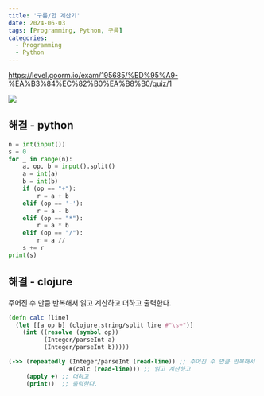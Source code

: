 ```yaml
---
title: '구름/합 계산기'
date: 2024-06-03
tags: [Programming, Python, 구름]
categories:
  - Programming
  - Python
---
```


https://level.goorm.io/exam/195685/%ED%95%A9-%EA%B3%84%EC%82%B0%EA%B8%B0/quiz/1

![](https://i.imgur.com/BBynTlQ.png)

## 해결 - python

```python
n = int(input())
s = 0
for _ in range(n):
	a, op, b = input().split()
	a = int(a)
	b = int(b)
	if (op == "+"):
		r = a + b
	elif (op == '-'):
		r = a - b
	elif (op == "*"):
		r = a * b
	elif (op == "/"):
		r = a //
	s += r
print(s)
```

## 해결 - clojure

주어진 수 만큼 반복해서
읽고 계산하고 더하고 출력한다.

```clojure
(defn calc [line]
  (let [[a op b] (clojure.string/split line #"\s+")]
    (int ((resolve (symbol op))
          (Integer/parseInt a)
          (Integer/parseInt b)))))

(->> (repeatedly (Integer/parseInt (read-line)) ;; 주어진 수 만큼 반복해서
                 #(calc (read-line))) ;; 읽고 계산하고
     (apply +) ;; 더하고
     (print))  ;; 출력한다.
```
